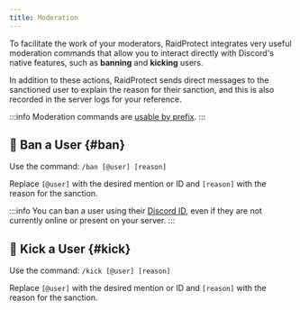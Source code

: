 ```yaml
---
title: Moderation
---
```


To facilitate the work of your moderators, RaidProtect integrates very useful moderation commands that allow you to interact directly with Discord's native features, such as **banning** and **kicking** users.

In addition to these actions, RaidProtect sends direct messages to the sanctioned user to explain the reason for their sanction, and this is also recorded in the server logs for your reference.

:::info
Moderation commands are [usable by prefix](../guides/prefix.md).
:::

## 🔨 Ban a User {#ban}

Use the command: ```/ban [@user] [reason]```

Replace `[@user]` with the desired mention or ID and `[reason]` with the reason for the sanction.

:::info
You can ban a user using their [Discord ID](https://dfr.gg/wiki/interface/mode-developpeur), even if they are not currently online or present on your server.
:::

## 👢 Kick a User {#kick}

Use the command: ```/kick [@user] [reason]```

Replace `[@user]` with the desired mention or ID and `[reason]` with the reason for the sanction.